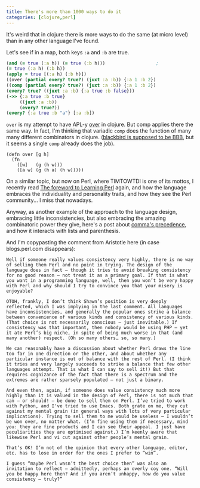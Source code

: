 ```yaml
---
title: There's more than 1000 ways to do it
categories: [clojure,perl]
---
```


It's weird that in clojure there is more ways to do the same (at micro
level) than in any other language I've found.

Let's see if in a map, both keys `:a` and `:b` are true.


```clojure
(and (= true (:a h)) (= true (:b h)))                   ;
(= true (:a h) (:b h))
(apply = true [(:a h) (:b h)])
((over (partial every? true?) (juxt :a :b)) {:a 1 :b 2})
((comp (partial every? true?) (juxt :a :b)) {:a 1 :b 2})
(every? true? ((juxt :a :b) {:a true :b false}))
(->> {:a true :b true}
     ((juxt :a :b))
     (every? true?))
(every? {:a true :b "a"} [:a :b])
```


`over` is my attempt to have APL-y
[over](https://aplwiki.com/wiki/Over) in clojure. But comp applies
there the same way. In fact, I'm thinking that variadic `comp` does
the function of many many different combinators in
clojure. ([blackbird is supposed to be
BBB](https://news.ycombinator.com/item?id=39500777), but it seems a
single `comp` already does the job).


```
(defn over [g h]
  (fn
    ([w]   (g (h w)))
    ([a w] (g (h a) (h w)))))
```

On a similar topic, but now on Perl, where TIMTOWTDI is one of its
mottos, I recently read [The foreword to Learning
Perl](https://news.ycombinator.com/item?id=39731960) again, and how
the language embraces the individuality and personality traits, and
how they see the Perl community... I miss that nowadays.

Anyway, as another example of the approach to the language design, embracing little inconsistencies, but also embracing the amazing combinatoric power they give, here's a post about [comma's precedence](https://blogs.perl.org/users/steven_haryanto/2012/09/the-comma-operator.html), and how it interacts with lists and parenthesis.

And I'm copypasting the comment from Aristotle here (in case blogs.perl.com disappears):

    Well if someone really values consistency very highly, there is no way of selling them Perl and no point in trying. The design of the language does in fact – though it tries to avoid breaking consistency for no good reason – not treat it as a primary goal. If that is what you want in a programming language, well, then you won’t be very happy with Perl and why should I try to convince you that your misery is enjoyable?

    OTOH, frankly, I don’t think Shawn’s position is very deeply reflected, which I was implying in the last comment. All languages have inconsistencies, and generally the popular ones strike a balance between convenience of various kinds and consistency of various kinds. (That choice is not necessarily conscious – just inevitable.) If consistency was that important, then nobody would be using PHP – yet it ate Perl’s big niche, in spite of being much worse in that (and many another) respect. (Oh so many others… so, so many.)

    We can reasonably have a discussion about whether Perl draws the line too far in one direction or the other, and about whether any particular instance is out of balance with the rest of Perl. (I think it tries and very largely succeeds to strike a balance that few other languages attempt. That is what I can say to sell it!) But that requires cognizance of the fact that there is a spectrum and the extremes are rather sparsely populated – not just a binary.

    And even then, again, if someone does value consistency much more highly than it is valued in the design of Perl, there is not much that can – or should! – be done to sell them on Perl. I’ve tried to work with Python, and I've tried to use Emacs. Both grate on me, they cut against my mental grain (in general ways with lots of very particular implications). Trying to sell them to me would be useless – I wouldn’t be won over, no matter what. (I’m fine using them if necessary, mind you: they are fine products and I can see their appeal. I just have peculiarities they are optimised against.) I’m keenly aware that likewise Perl and vi cut against other people’s mental grain.

    That’s OK! I’m not of the opinion that every other language, editor, etc. has to lose in order for the ones I prefer to “win”.

    I guess “maybe Perl wasn’t the best choice then” was also an invitation to reflect – admittedly, perhaps an overly coy one. “Will you be happy here then? And if you aren’t unhappy, how do you value consistency – truly?”
